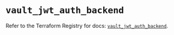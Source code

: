 # `vault_jwt_auth_backend`

Refer to the Terraform Registry for docs: [`vault_jwt_auth_backend`](https://registry.terraform.io/providers/hashicorp/vault/4.3.0/docs/resources/jwt_auth_backend).
